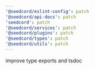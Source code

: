 ```yaml
---
'@seedcord/eslint-config': patch
'@seedcord/api-docs': patch
'seedcord': patch
'@seedcord/services': patch
'@seedcord/plugins': patch
'@seedcord/types': patch
'@seedcord/utils': patch
---
```


improve type exports and tsdoc
